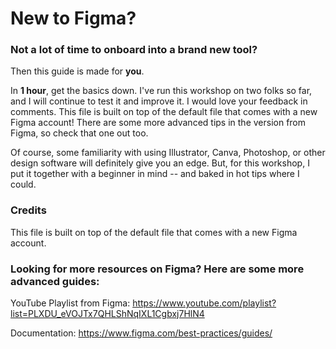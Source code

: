 # New to Figma?

### Not a lot of time to onboard into a brand new tool?

Then this guide is made for **you**. 

In **1 hour**, get the basics down. I've run this workshop on two folks so far, and I will continue to test it and improve it. I would love your feedback in comments. This file is built on top of the default file that comes with a new Figma account! There are some more advanced tips in the version from Figma, so check that one out too.

Of course, some familiarity with using Illustrator, Canva, Photoshop, or other design software will definitely give you an edge. But, for this workshop, I put it together with a beginner in mind -- and baked in hot tips where I could.

### Credits

This file is built on top of the default file that comes with a new Figma account.

### Looking for more resources on Figma? Here are some more advanced guides:

YouTube Playlist from Figma:
https://www.youtube.com/playlist?list=PLXDU_eVOJTx7QHLShNqIXL1Cgbxj7HlN4

Documentation:
https://www.figma.com/best-practices/guides/
